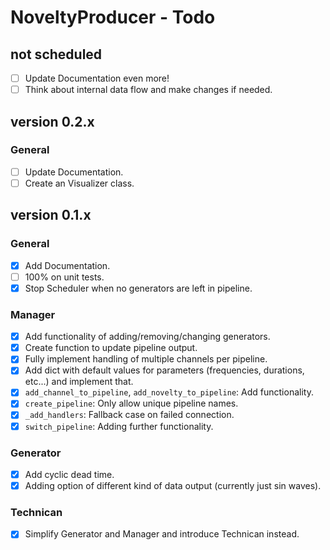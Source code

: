# NoveltyProducer - Todo

## not scheduled

- [ ] Update Documentation even more!
- [ ] Think about internal data flow and make changes if needed.

## version 0.2.x

### General

- [ ] Update Documentation.
- [ ] Create an Visualizer class.

## version 0.1.x

### General

- [x] Add Documentation.
- [ ] 100% on unit tests.
- [x] Stop Scheduler when no generators are left in pipeline.

### Manager

- [x] Add functionality of adding/removing/changing generators.
- [x] Create function to update pipeline output.
- [x] Fully implement handling of multiple channels per pipeline.
- [x] Add dict with default values for parameters (frequencies, durations, etc...) and implement that.
- [x] `add_channel_to_pipeline`, `add_novelty_to_pipeline`: Add functionality.
- [x] `create_pipeline`: Only allow unique pipeline names.
- [x] `_add_handlers`: Fallback case on failed connection.
- [x] `switch_pipeline`: Adding further functionality.
    
### Generator

- [x] Add cyclic dead time.
- [x] Adding option of different kind of data output (currently just sin waves).

### Technican

- [x] Simplify Generator and Manager and introduce Technican instead.